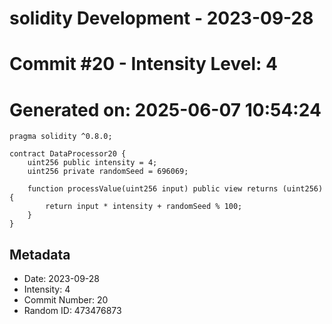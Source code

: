 ﻿# solidity Development - 2023-09-28
# Commit #20 - Intensity Level: 4
# Generated on: 2025-06-07 10:54:24
```solidity
pragma solidity ^0.8.0;

contract DataProcessor20 {
    uint256 public intensity = 4;
    uint256 private randomSeed = 696069;

    function processValue(uint256 input) public view returns (uint256) {
        return input * intensity + randomSeed % 100;
    }
}
```
## Metadata
- Date: 2023-09-28
- Intensity: 4
- Commit Number: 20
- Random ID: 473476873
